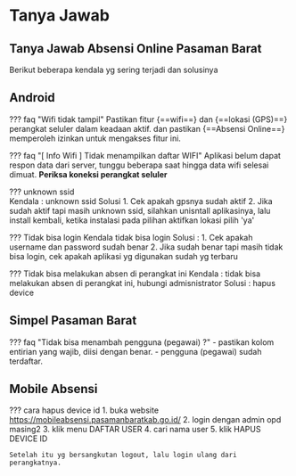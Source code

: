 # Tanya Jawab
## Tanya Jawab Absensi Online Pasaman Barat
Berikut beberapa kendala yg sering terjadi dan solusinya


## Android
??? faq "Wifi tidak tampil"
    Pastikan fitur {==wifi==} dan {==lokasi (GPS)==} perangkat seluler dalam keadaan aktif.
    dan pastikan {==Absensi Online==} memperoleh izinkan untuk mengakses fitur ini.  
    
??? faq "[ Info Wifi ] Tidak menampilkan daftar WIFI"
    Aplikasi belum dapat respon data dari server, tunggu beberapa saat hingga data wifi selesai dimuat.
    **Periksa koneksi perangkat seluler**

??? unknown ssid     
    Kendala : unknown ssid
    Solusi
    1. Cek apakah gpsnya sudah aktif
    2. Jika sudah aktif tapi masih unknown ssid, silahkan unisntall aplikasinya, lalu install kembali, ketika instalasi pada pilihan aktifkan lokasi pilih 'ya'

??? Tidak bisa login
    Kendala tidak bisa login
    Solusi :
    1. Cek apakah username dan password sudah benar
    2. Jika sudah benar tapi masih tidak bisa login, cek apakah aplikasi yg digunakan sudah yg terbaru

??? Tidak bisa melakukan absen di perangkat ini
    Kendala : tidak bisa melakukan absen di perangkat ini,  hubungi admisnistrator
    Solusi : hapus device

## Simpel Pasaman Barat
??? faq "Tidak bisa menambah pengguna (pegawai) ?"
    - pastikan kolom entirian yang wajib, diisi dengan benar.
    - pengguna (pegawai) sudah terdaftar. 

## Mobile Absensi
??? cara hapus device id
    1. buka website https://mobileabsensi.pasamanbaratkab.go.id/
    2. login dengan admin opd masing2
    3. klik menu DAFTAR USER
    4. cari nama user
    5. klik HAPUS DEVICE ID

    Setelah itu yg bersangkutan logout, lalu login ulang dari perangkatnya.